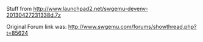 
Stuff from http://www.launchpad2.net/swgemu-devenv-20130427231338d.7z

Original Forum link was: http://www.swgemu.com/forums/showthread.php?t=85624

